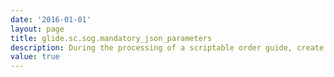 ```yaml
---
date: '2016-01-01'
layout: page
title: glide.sc.sog.mandatory_json_parameters
description: During the processing of a scriptable order guide, create a failure record when JSON parameters are missing
value: true
---
```

